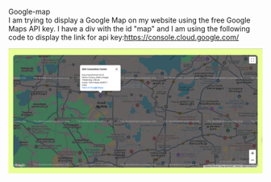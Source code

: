 Google-map  
I am trying to display a Google Map on my website using the free Google Maps API key.
I have a div with the id "map" and I am using the following code to display the
link for api key:https://console.cloud.google.com/

![image alt](https://github.com/Margreatpooja/Google-map/blob/213367d2687c8836ed764cdabe2ba1a5a311e350/googlemap-shot.PNG)
